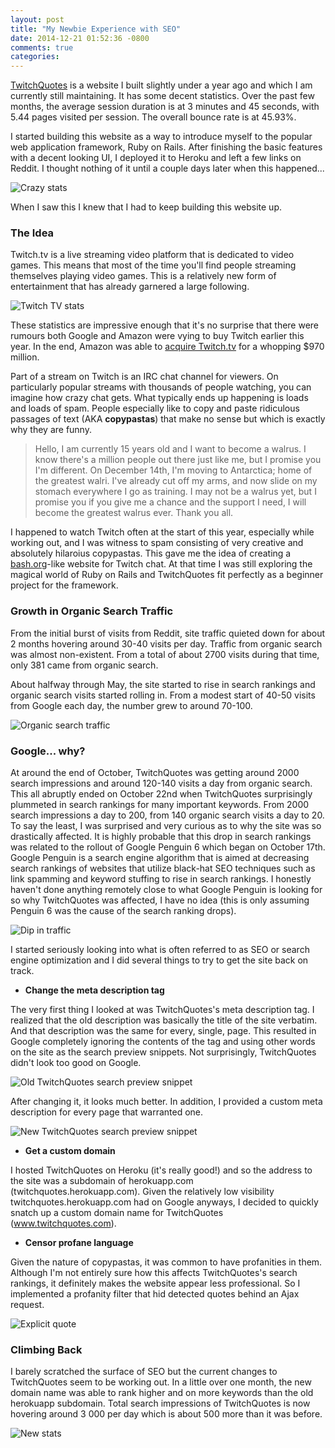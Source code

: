 ```yaml
---
layout: post
title: "My Newbie Experience with SEO"
date: 2014-12-21 01:52:36 -0800
comments: true
categories: 
---
```


[TwitchQuotes](http://www.twitchquotes.com) is a website I built slightly under a year ago and which I am currently still maintaining. It has some decent statistics. Over the past few months, the average session duration is at 3 minutes and 45 seconds, with 5.44 pages visited per session. The overall bounce rate is at 45.93%.

I started building this website as a way to introduce myself to the popular web application framework, Ruby on Rails. After finishing the basic features with a decent looking UI, I deployed it to Heroku and left a few links on Reddit. I thought nothing of it until a couple days later when this happened...

![Crazy stats](http://i.imgur.com/RvuHKWh.png)

When I saw this I knew that I had to keep building this website up. 

### The Idea

Twitch.tv is a live streaming video platform that is dedicated to video games. This means that most of the time you'll find people streaming themselves playing video games. This is a relatively new form of entertainment that has already garnered a large following.

![Twitch TV stats](http://images.eurogamer.net/2014/usgamer/Twitch-News-02.png)

These statistics are impressive enough that it's no surprise that there were rumours both Google and Amazon were vying to buy Twitch earlier this year. In the end, Amazon was able to [acquire Twitch.tv](http://arstechnica.com/gaming/2014/08/amazon-not-google-reportedly-buying-twitch-for-1-billion/) for a whopping $970 million.

Part of a stream on Twitch is an IRC chat channel for viewers. On particularly popular streams with thousands of people watching, you can imagine how crazy chat gets. What typically ends up happening is loads and loads of spam. People especially like to copy and paste ridiculous passages of text (AKA **copypastas**) that make no sense but which is exactly why they are funny.

> Hello, I am currently 15 years old and I want to become a walrus. I know there's a million people out there just like me, but I promise you I'm different. On December 14th, I'm moving to Antarctica; home of the greatest walri. I've already cut off my arms, and now slide on my stomach everywhere I go as training. I may not be a walrus yet, but I promise you if you give me a chance and the support I need, I will become the greatest walrus ever. Thank you all.

I happened to watch Twitch often at the start of this year, especially while working out, and I was witness to spam consisting of very creative and absolutely hilaroius copypastas. This gave me the idea of creating a [bash.org](www.bash.org)-like website for Twitch chat. At that time I was still exploring the magical world of Ruby on Rails and TwitchQuotes fit perfectly as a beginner project for the framework. 

### Growth in Organic Search Traffic

From the initial burst of visits from Reddit, site traffic quieted down for about 2 months hovering around 30-40 visits per day. Traffic from organic search was almost non-existent. From a total of about 2700 visits during that time, only 381 came from organic search. 

About halfway through May, the site started to rise in search rankings and organic search visits started rolling in. From a modest start of 40-50 visits from Google each day, the number grew to around 70-100.

![Organic search traffic](http://imgur.com/iAnuWCh.jpg)

### Google... why?

At around the end of October, TwitchQuotes was getting around 2000 search impressions and around 120-140 visits a day from organic search. This all abruptly ended on October 22nd when TwitchQuotes surprisingly plummeted in search rankings for many important keywords. From 2000 search impressions a day to 200, from 140 organic search visits a day to 20. To say the least, I was surprised and very curious as to why the site was so drastically affected. It is highly probable that this drop in search rankings was related to the rollout of Google Penguin 6 which began on October 17th. Google Penguin is a search engine algorithm that is aimed at decreasing search rankings of websites that utilize black-hat SEO techniques such as link spamming and keyword stuffing to rise in search rankings. I honestly haven't done anything remotely close to what Google Penguin is looking for so why TwitchQuotes was affected, I have no idea (this is only assuming Penguin 6 was the cause of the search ranking drops).

![Dip in traffic](http://i.imgur.com/tbrikSc.jpg)

I started seriously looking into what is often referred to as SEO or search engine optimization and I did several things to try to get the site back on track.

* **Change the meta description tag**

The very first thing I looked at was TwitchQuotes's meta description tag. I realized that the old description was basically the title of the site verbatim. And that description was the same for every, single, page. This resulted in Google completely ignoring the contents of the tag and using other words on the site as the search preview snippets. Not surprisingly, TwitchQuotes didn't look too good on Google.

![Old TwitchQuotes search preview snippet](http://i.imgur.com/tN7U0Lr.jpg)

After changing it, it looks much better. In addition, I provided a custom meta description for every page that warranted one.

![New TwitchQuotes search preview snippet](http://imgur.com/OEHrA0a.jpg)

* **Get a custom domain**

I hosted TwitchQuotes on Heroku (it's really good!) and so the address to the site was a subdomain of herokuapp.com (twitchquotes.herokuapp.com). Given the relatively low visibility twitchquotes.herokuapp.com had on Google anyways, I decided to quickly snatch up a custom domain name for TwitchQuotes (www.twitchquotes.com).

* **Censor profane language**

Given the nature of copypastas, it was common to have profanities in them. Although I'm not entirely sure how this affects TwitchQuotes's search rankings, it definitely makes the website appear less professional. So I implemented a profanity filter that hid detected quotes behind an Ajax request.

![Explicit quote](http://i.imgur.com/EqGDKNe.jpg)

### Climbing Back

I barely scratched the surface of SEO but the current changes to TwitchQuotes seem to be working out. In a little over one month, the new domain name was able to rank higher and on more keywords than the old herokuapp subdomain. Total search impressions of TwitchQuotes is now hovering around 3 000 per day which is about 500 more than it was before.

![New stats](http://imgur.com/tKM52BF.jpg)